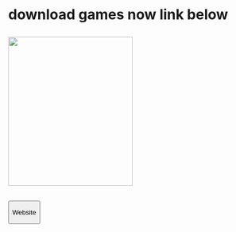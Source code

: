 <h1><p>download games now link below</p></h1>
 <img src="reademe/Screenshot 2024-08-05 183352.png" height="300" width="250">
<h2><a href="https://beastcut.github.io/games/" target="_blank"><button style="cursor: pointer;"><p >Website</p></button></a> </h2>
